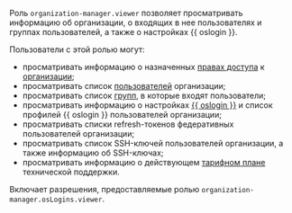Роль `organization-manager.viewer` позволяет просматривать информацию об организации, о входящих в нее пользователях и группах пользователей, а также о настройках {{ oslogin }}.

Пользователи с этой ролью могут:
* просматривать информацию о назначенных [правах доступа](../../iam/concepts/access-control/index.md) к [организации](../../organization/concepts/organization.md);
* просматривать список [пользователей](../../overview/roles-and-resources.md#users) организации;
* просматривать список [групп](../../organization/concepts/groups.md), в которые входят пользователи;
* просматривать информацию о настройках [{{ oslogin }}](../../organization/concepts/os-login.md) и список профилей {{ oslogin }} пользователей организации;
* просматривать списки refresh-токенов федеративных пользователей организации;
* просматривать список SSH-ключей пользователей организации, а также информацию об SSH-ключах;
* просматривать информацию о действующем [тарифном плане](../../support/pricing.md#effective-plans) технической поддержки.

Включает разрешения, предоставляемые ролью `organization-manager.osLogins.viewer`.